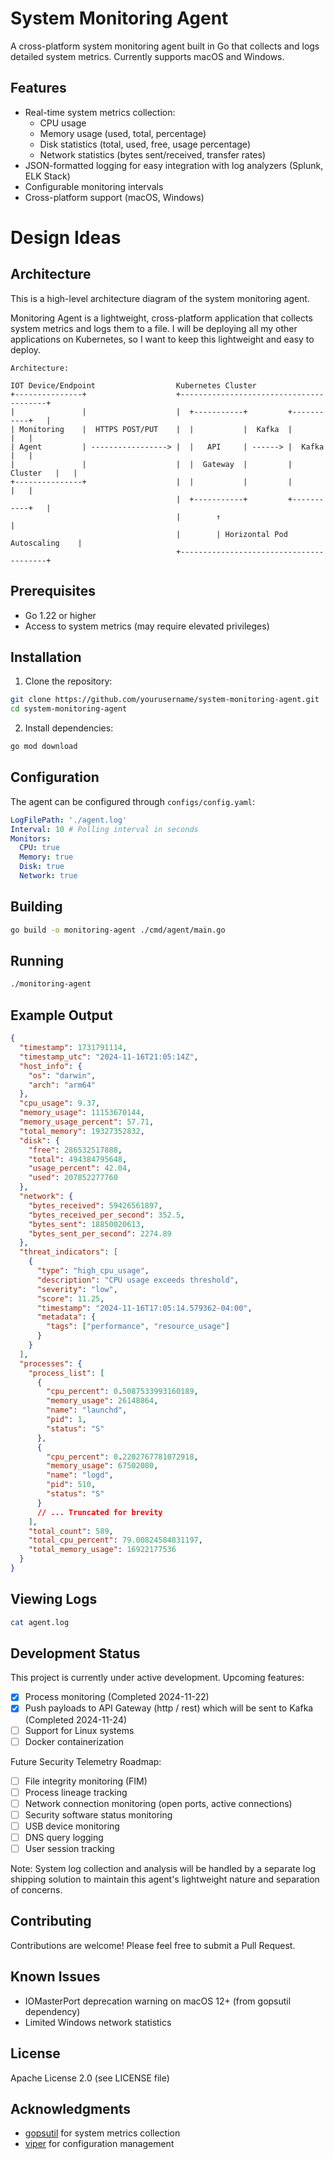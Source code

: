 # System Monitoring Agent

A cross-platform system monitoring agent built in Go that collects and logs detailed system metrics. Currently supports macOS and Windows.

## Features

- Real-time system metrics collection:
  - CPU usage
  - Memory usage (used, total, percentage)
  - Disk statistics (total, used, free, usage percentage)
  - Network statistics (bytes sent/received, transfer rates)
- JSON-formatted logging for easy integration with log analyzers (Splunk, ELK Stack)
- Configurable monitoring intervals
- Cross-platform support (macOS, Windows)

# Design Ideas

## Architecture

This is a high-level architecture diagram of the system monitoring agent.

Monitoring Agent is a lightweight, cross-platform application that collects system metrics and logs them to a file. I will be deploying all my other applications on Kubernetes, so I want to keep this lightweight and easy to deploy.

```plaintext
Architecture:

IOT Device/Endpoint                  Kubernetes Cluster
+---------------+                    +----------------------------------------+
|               |                    |  +-----------+         +-----------+   |
| Monitoring    |  HTTPS POST/PUT    |  |           |  Kafka  |           |   |
| Agent         | -----------------> |  |   API     | ------> |  Kafka    |   |
|               |                    |  |  Gateway  |         | Cluster   |   |
+---------------+                    |  |           |         |           |   |
                                     |  +-----------+         +-----------+   |
                                     |        ↑                               |
                                     |        | Horizontal Pod Autoscaling    |
                                     +----------------------------------------+
```

## Prerequisites

- Go 1.22 or higher
- Access to system metrics (may require elevated privileges)

## Installation

1. Clone the repository:

```bash
git clone https://github.com/yourusername/system-monitoring-agent.git
cd system-monitoring-agent
```

2. Install dependencies:

```bash
go mod download
```

## Configuration

The agent can be configured through `configs/config.yaml`:

```yaml
LogFilePath: './agent.log'
Interval: 10 # Polling interval in seconds
Monitors:
  CPU: true
  Memory: true
  Disk: true
  Network: true
```

## Building

```bash
go build -o monitoring-agent ./cmd/agent/main.go
```

## Running

```bash
./monitoring-agent
```

## Example Output

```json
{
  "timestamp": 1731791114,
  "timestamp_utc": "2024-11-16T21:05:14Z",
  "host_info": {
    "os": "darwin",
    "arch": "arm64"
  },
  "cpu_usage": 9.37,
  "memory_usage": 11153670144,
  "memory_usage_percent": 57.71,
  "total_memory": 19327352832,
  "disk": {
    "free": 286532517888,
    "total": 494384795648,
    "usage_percent": 42.04,
    "used": 207852277760
  },
  "network": {
    "bytes_received": 59426561897,
    "bytes_received_per_second": 352.5,
    "bytes_sent": 18850020613,
    "bytes_sent_per_second": 2274.89
  },
  "threat_indicators": [
    {
      "type": "high_cpu_usage",
      "description": "CPU usage exceeds threshold",
      "severity": "low",
      "score": 11.25,
      "timestamp": "2024-11-16T17:05:14.579362-04:00",
      "metadata": {
        "tags": ["performance", "resource_usage"]
      }
    }
  ],
  "processes": {
    "process_list": [
      {
        "cpu_percent": 0.5087533993160189,
        "memory_usage": 26148864,
        "name": "launchd",
        "pid": 1,
        "status": "S"
      },
      {
        "cpu_percent": 0.2202767781072918,
        "memory_usage": 67502080,
        "name": "logd",
        "pid": 510,
        "status": "S"
      }
      // ... Truncated for brevity
    ],
    "total_count": 589,
    "total_cpu_percent": 79.00824584831197,
    "total_memory_usage": 16922177536
  }
}
```

## Viewing Logs

```bash
cat agent.log
```

## Development Status

This project is currently under active development. Upcoming features:

- [x] Process monitoring (Completed 2024-11-22)
- [x] Push payloads to API Gateway (http / rest) which will be sent to Kafka (Completed 2024-11-24)
- [ ] Support for Linux systems
- [ ] Docker containerization

Future Security Telemetry Roadmap:

- [ ] File integrity monitoring (FIM)
- [ ] Process lineage tracking
- [ ] Network connection monitoring (open ports, active connections)
- [ ] Security software status monitoring
- [ ] USB device monitoring
- [ ] DNS query logging
- [ ] User session tracking

Note: System log collection and analysis will be handled by a separate log shipping solution to maintain this agent's lightweight nature and separation of concerns.

## Contributing

Contributions are welcome! Please feel free to submit a Pull Request.

## Known Issues

- IOMasterPort deprecation warning on macOS 12+ (from gopsutil dependency)
- Limited Windows network statistics

## License

Apache License 2.0 (see LICENSE file)

## Acknowledgments

- [gopsutil](https://github.com/shirou/gopsutil) for system metrics collection
- [viper](https://github.com/spf13/viper) for configuration management
